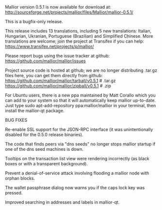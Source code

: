 Mallior version 0.5.1 is now available for download at:
http://sourceforge.net/projects/mallior/files/Mallior/mallior-0.5.1/

This is a bugfix-only release.

This release includes 13 translations, including 5 new translations:
Italian, Hungarian, Ukranian, Portuguese (Brazilian) and Simplified Chinese.
More translations are welcome; join the project at Transifex if you can help:
https://www.transifex.net/projects/p/mallior/

Please report bugs using the issue tracker at github:
https://github.com/mallior/mallior/issues

Project source code is hosted at github; we are no longer
distributing .tar.gz files here, you can get them
directly from github:
https://github.com/mallior/mallior/tarball/v0.5.1  # .tar.gz
https://github.com/mallior/mallior/zipball/v0.5.1  # .zip

For Ubuntu users, there is a new ppa maintained by Matt Corallo which
you can add to your system so that it will automatically keep
mallior up-to-date.  Just type
sudo apt-add-repository ppa:mallior/mallior
in your terminal, then install the mallior-qt package.


BUG FIXES

Re-enable SSL support for the JSON-RPC interface (it was unintentionally
disabled for the 0.5.0 release binaries).

The code that finds peers via "dns seeds" no longer stops mallior startup
if one of the dns seed machines is down.

Tooltips on the transaction list view were rendering incorrectly (as black boxes
or with a transparent background).

Prevent a denial-of-service attack involving flooding a mallior node with
orphan blocks.

The wallet passphrase dialog now warns you if the caps lock key was pressed.

Improved searching in addresses and labels in mallior-qt.
